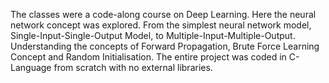The classes were a code-along course on Deep Learning.
Here the neural network concept was explored. From the simplest neural network model, Single-Input-Single-Output Model, to Multiple-Input-Multiple-Output.
Understanding the concepts of Forward Propagation, Brute Force Learning Concept and Random Initialisation.
The entire project was coded in C-Language from scratch with no external libraries.
